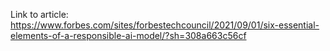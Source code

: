 Link to article: https://www.forbes.com/sites/forbestechcouncil/2021/09/01/six-essential-elements-of-a-responsible-ai-model/?sh=308a663c56cf
